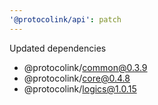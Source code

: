```yaml
---
'@protocolink/api': patch
---
```


Updated dependencies
 - @protocolink/common@0.3.9
 - @protocolink/core@0.4.8
 - @protocolink/logics@1.0.15
